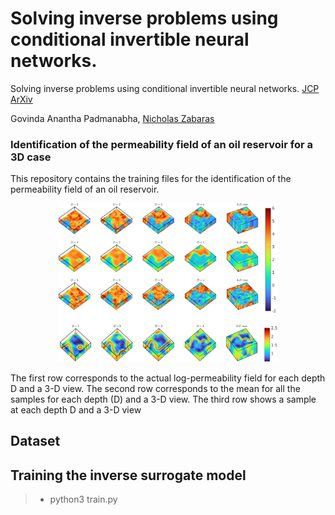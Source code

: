 # Solving inverse problems using conditional invertible neural networks.

Solving inverse problems using conditional invertible neural networks. [JCP](https://www.sciencedirect.com/science/article/pii/S0021999121000899#se0110) [ArXiv](https://arxiv.org/abs/2007.15849)

Govinda Anantha Padmanabha, [Nicholas Zabaras](https://www.zabaras.com/)  
### Identification of the permeability field of an oil reservoir for a 3D case

This repository contains the training files for the identification of the permeability field of an oil reservoir.  
<p align="center">
 <img src="images/Pic1-2.png" width="350">
 </p>
The first row corresponds to the actual log-permeability field for each depth D and a 3-D view. The second row corresponds to the mean for all the samples for each depth (D) and a 3-D view. The third row shows a sample at each depth D and a 3-D view

## Dataset

## Training the inverse surrogate model

> - python3 train.py
